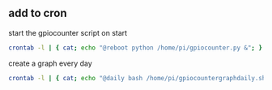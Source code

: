 ## add to cron
start the gpiocounter script on start
```bash
crontab -l | { cat; echo "@reboot python /home/pi/gpiocounter.py &"; } | crontab -
```

create a graph every day
```bash
crontab -l | { cat; echo "@daily bash /home/pi/gpiocountergraphdaily.sh &"; } | crontab -
```
